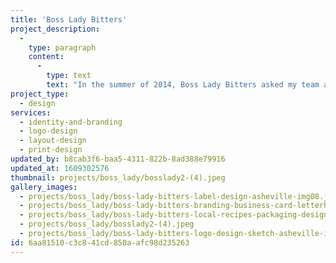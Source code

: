```yaml
---
title: 'Boss Lady Bitters'
project_description:
  -
    type: paragraph
    content:
      -
        type: text
        text: "In the summer of 2014, Boss Lady Bitters asked my team at ninebar to develop an Identity Package for their new company and to design packaging for their line of cocktail bitters. We took the approach of thinking about the packaging first and developed a logo that shined on both a bottle label and on the back of an envelope.\_"
project_type:
  - design
services:
  - identity-and-branding
  - logo-design
  - layout-design
  - print-design
updated_by: b8cab3f6-baa5-4311-822b-8ad388e79916
updated_at: 1609302576
thumbnail: projects/boss_lady/bosslady2-(4).jpeg
gallery_images:
  - projects/boss_lady/boss-lady-bitters-label-design-asheville-img08.jpg
  - projects/boss_lady/boss-lady-bitters-branding-business-card-letterhead-asheville-img04.jpg
  - projects/boss_lady/boss-lady-bitters-local-recipes-packaging-design-asheville-img06.jpg
  - projects/boss_lady/bosslady2-(4).jpeg
  - projects/boss_lady/boss-lady-bitters-logo-design-sketch-asheville-img02.jpg
id: 6aa81510-c3c8-41cd-850a-afc98d235263
---
```

